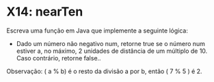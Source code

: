 # X14: nearTen

Escreva uma função em Java que implemente a seguinte lógica: 

- Dado um número não negativo num, retorne true se o número num estiver a, no máximo, 2 unidades de distância de um múltiplo de 10. Caso contrário, retorne false.. 

Observação: ( a % b) é o resto da divisão a por b, então ( 7 % 5 ) é 2.
